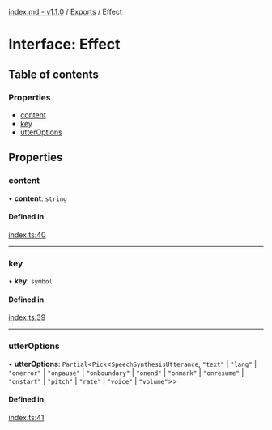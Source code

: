 [index.md - v1.1.0](../README.md) / [Exports](../modules.md) / Effect

# Interface: Effect

## Table of contents

### Properties

- [content](Effect.md#content)
- [key](Effect.md#key)
- [utterOptions](Effect.md#utteroptions)

## Properties

### content

• **content**: `string`

#### Defined in

[index.ts:40](https://github.com/saqqdy/grace-speak/blob/b318942/src/index.ts#L40)

---

### key

• **key**: `symbol`

#### Defined in

[index.ts:39](https://github.com/saqqdy/grace-speak/blob/b318942/src/index.ts#L39)

---

### utterOptions

• **utterOptions**: `Partial`<`Pick`<`SpeechSynthesisUtterance`, `"text"` \| `"lang"` \| `"onerror"` \| `"onpause"` \| `"onboundary"` \| `"onend"` \| `"onmark"` \| `"onresume"` \| `"onstart"` \| `"pitch"` \| `"rate"` \| `"voice"` \| `"volume"`\>\>

#### Defined in

[index.ts:41](https://github.com/saqqdy/grace-speak/blob/b318942/src/index.ts#L41)
